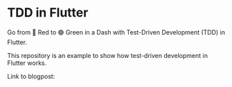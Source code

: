 # TDD in Flutter

Go from 🔴 Red to 🟢 Green in a Dash with Test-Driven Development (TDD) in Flutter.

This repository is an example to show how test-driven development in Flutter works.

Link to blogpost:
